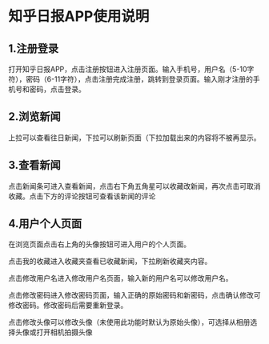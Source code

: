 # 知乎日报APP使用说明
## 1.注册登录

打开知乎日报APP，点击注册按钮进入注册页面。输入手机号，用户名（5-10字符），密码（6-11字符），点击注册完成注册，跳转到登录页面。输入刚才注册的手机号和密码，点击登录。

## 2.浏览新闻

上拉可以查看往日新闻，下拉可以刷新页面（下拉加载出来的内容将不被再显示。

## 3.查看新闻

点击新闻条可进入查看新闻，点击右下角五角星可以收藏改新闻，再次点击可取消收藏。点击下方的评论按钮可查看该新闻的评论

## 4.用户个人页面

在浏览页面点击右上角的头像按钮可进入用户的个人页面。

点击我的收藏进入收藏夹查看已收藏新闻，下拉刷新收藏夹内容。

点击修改用户名进入修改用户名页面，输入新的用户名可以修改用户名。

点击修改密码进入修改密码页面，输入正确的原始密码和新密码，点击确认修改可修改密码。修改密码后需要重新登录。

点击修改头像可以修改头像（未使用此功能时默认为原始头像），可选择从相册选择头像或打开相机拍摄头像

